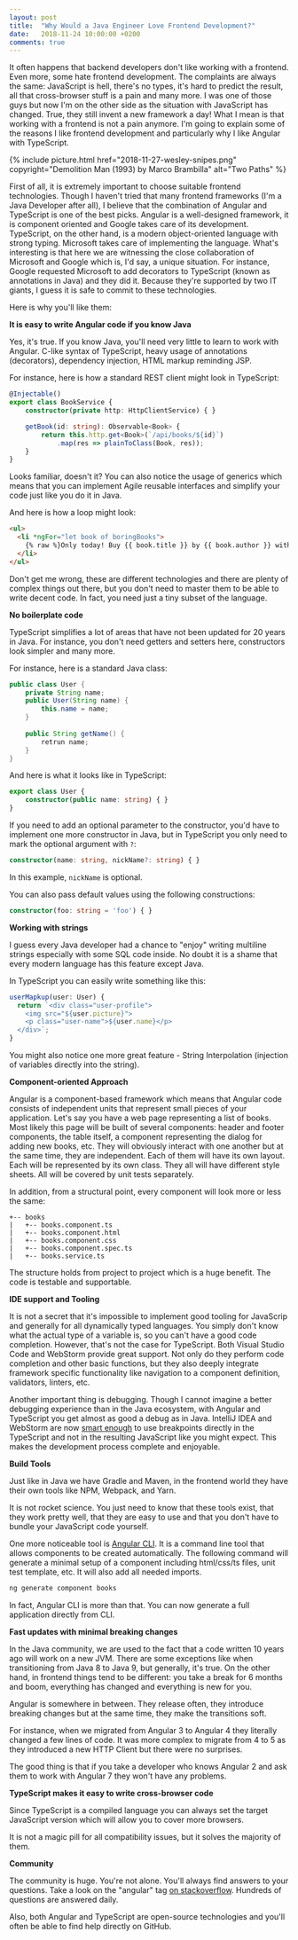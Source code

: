 ```yaml
---
layout: post
title:  "Why Would a Java Engineer Love Frontend Development?"
date:   2018-11-24 10:00:00 +0200
comments: true
---
```

It often happens that backend developers don't like working with a frontend. 
Even more, some hate frontend development. The complaints are always
the same: JavaScript is hell, there's no types, it's hard to predict the result,
all that cross-browser stuff is a pain and many more. I was one of those guys but now
I'm on the other side as the situation with JavaScript has changed. True, they 
still invent a new framework a day! What I mean is that working with a frontend 
is not a pain anymore. I'm going to explain some of the reasons I like
frontend development and particularly why I like Angular with TypeScript. 

{%
  include picture.html 
  href="2018-11-27-wesley-snipes.png" 
  copyright="Demolition Man (1993) by Marco Brambilla"
  alt="Two Paths"
%}

First of all, it is extremely important to choose suitable frontend technologies.
Though I haven't tried that many frontend frameworks (I'm a Java Developer after all),
I believe that the combination of Angular and TypeScript is one of the best picks.
Angular is a well-designed framework, it is component oriented and Google takes care
of its development. TypeScript, on the other hand, is a modern object-oriented
language with strong typing. Microsoft takes care of implementing
the language. What's interesting is that here we are witnessing the close collaboration of
Microsoft and Google which is, I'd say, a unique situation. For instance, Google
requested Microsoft to add decorators to TypeScript (known as annotations in 
Java) and they did it. Because they're supported by two IT giants, I guess it is safe
to commit to these technologies.

Here is why you'll like them:

**It is easy to write Angular code if you know Java**

Yes, it's true. If you know Java, you'll need very little to learn to work with
Angular. C-like syntax of TypeScript, heavy usage of annotations (decorators), 
dependency injection, HTML markup reminding JSP.

For instance, here is how a standard REST client might look in TypeScript:

```typescript
@Injectable()
export class BookService {
    constructor(private http: HttpClientService) { }

    getBook(id: string): Observable<Book> {
        return this.http.get<Book>(`/api/books/${id}`)
            .map(res => plainToClass(Book, res));
    }
}
```
Looks familiar, doesn't it? You can also notice the usage of generics which means that 
you can implement Agile reusable interfaces and simplify your code just like you do
it in Java.

And here is how a loop might look:
```html
<ul>
  <li *ngFor="let book of boringBooks">
    {% raw %}Only today! Buy {{ book.title }} by {{ book.author }} with 30% discount.{% endraw %}
  </li>
</ul>
```

Don't get me wrong, these are different technologies and there are
plenty of complex things out there, but you don't need to
master them to be able to write decent code. In fact, you need just a tiny
subset of the language.

**No boilerplate code**

TypeScript simplifies a lot of areas that have not been updated for 20 years in Java.
For instance, you don't need getters and setters here, constructors look simpler and many more.

For instance, here is a standard Java class:

```java
public class User {
    private String name;
    public User(String name) {
        this.name = name;
    }
    
    public String getName() {
        retrun name;
    }
}
```
And here is what it looks like in TypeScript:
```typescript
export class User {
    constructor(public name: string) { }
}
```

If you need to add an optional parameter to the constructor, you'd have 
to implement one more constructor in Java, but in TypeScript
you only need to mark the optional argument with `?`:
```typescript
constructor(name: string, nickName?: string) { }
```
In this example, `nickName` is optional.

You can also pass default values using the following constructions:
```typescript
constructor(foo: string = 'foo') { }
```

**Working with strings**

I guess every Java developer had a chance to "enjoy" writing multiline strings 
especially with some SQL code inside. No doubt it is a shame that every modern
language has this feature except Java.

In TypeScript you can easily write something like this:
```typescript
userMapkup(user: User) {  
  return `<div class="user-profile">
    <img src="${user.picture}">
    <p class="user-name">${user.name}</p>
  </div>`;
}
```
You might also notice one more great feature - String Interpolation (injection 
of variables directly into the string).

**Component-oriented Approach**

Angular is a component-based framework which means that Angular code consists of
independent units that represent small pieces of your application. Let's say you
have a web page representing a list of books. Most likely this page will be built
of several components: header and footer components, the table itself, a component
representing the dialog for adding new books, etc. They will obviously interact 
with one another but at the same time, they are independent. Each of them will have
its own layout. Each will be represented by its own class. They all will have 
different style sheets. All will be covered by unit tests separately.

In addition, from a structural point, every component will look more or less the same:
```
+-- books
|   +-- books.component.ts
|   +-- books.component.html
|   +-- books.component.css
|   +-- books.component.spec.ts
|   +-- books.service.ts
```
The structure holds from project to project which is a huge benefit. The code is
testable and supportable.

**IDE support and Tooling**

It is not a secret that it's impossible to implement good tooling for JavaScrip
and generally for all dynamically typed languages. You simply don't know what 
the actual type of a variable is, so you can't have a good code completion.
However, that's not the case for TypeScript. Both Visual Studio Code and WebStorm
provide great support. Not only do they perform code completion and other basic functions, but
they also deeply integrate framework specific functionality like navigation to a component
definition, validators, linters, etc.

Another important thing is debugging. Though I cannot imagine a better debugging experience than 
in the Java ecosystem, with Angular and TypeScript you get almost as good a debug as in Java. 
IntelliJ IDEA and WebStorm are now [smart enough](https://blog.jetbrains.com/webstorm/2017/01/debugging-angular-apps/)
to use breakpoints directly in the TypeScript and not in the resulting JavaScript like 
you might expect. This makes the development process complete and enjoyable.

**Build Tools**

Just like in Java we have Gradle and Maven, in the frontend world they have their own tools
like NPM, Webpack, and Yarn. 

It is not rocket science. You just need to know that these tools exist, that
they work pretty well, that they are easy to use and that you don't have to bundle 
your JavaScript code yourself.

One more noticeable tool is [Angular CLI](https://cli.angular.io/). It is a command 
line tool that allows components to be created automatically. The following command will 
generate a minimal setup of a component including html/css/ts files, unit test 
template, etc. It will also add all needed imports.
```typescript
ng generate component books
```

In fact, Angular CLI is more than that. You can now generate a full application directly
from CLI.

**Fast updates with minimal breaking changes**

In the Java community, we are used to the fact that a code written 10 years ago
will work on a new JVM. There are some exceptions like when transitioning from Java 8 
to Java 9, but generally, it's true. On the other hand, in frontend things tend to be 
different: you take a break for 6 months and boom, everything has changed and
everything is new for you.

Angular is somewhere in between. They release often, they introduce breaking
changes but at the same time, they make the transitions soft.

For instance, when we migrated from Angular 3 to Angular 4 they literally changed 
a few lines of code. It was more complex to migrate from 4 to 5 as they introduced 
a new HTTP Client but there were no surprises.

The good thing is that if you take a developer who knows Angular 2 and ask them
to work with Angular 7 they won't have any problems.

**TypeScript makes it easy to write cross-browser code**

Since TypeScript is a compiled language you can always set the target JavaScript
version which will allow you to cover more browsers.

It is not a magic pill for all compatibility issues, but it solves the majority
of them.

**Community**

The community is huge. You're not alone. You'll always find answers to your 
questions. Take a look on the "angular" tag [on 
stackoverflow](https://stackoverflow.com/questions/tagged/angular). Hundreds 
of questions are answered daily. 

Also, both Angular and TypeScript are open-source technologies and 
you'll often be able to find help directly on GitHub.
